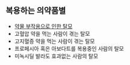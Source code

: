 ## 복용하는 의약품별

- [약물 부작용으로 인한 탈모](m04/m0401/m040106/m04010601)        
- 고혈압 약을 먹는 사람이 겪는 탈모        
- 고지혈증 약을 먹는 사람이 겪는 탈모        
- 프로페시아 혹은 아보다트를 복용중인 사람의 탈모        
- 미녹시딜 발라도 효과없는 사람의 탈모        
<!--stackedit_data:
eyJoaXN0b3J5IjpbLTY4NTMyOTkxMiwtMTU0OTA2NTk5Nl19
-->